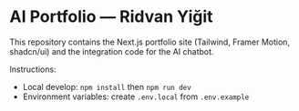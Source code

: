 # AI Portfolio — Ridvan Yiğit

This repository contains the Next.js portfolio site (Tailwind, Framer Motion, shadcn/ui) and the integration code for the AI chatbot.

Instructions:
- Local develop: `npm install` then `npm run dev`
- Environment variables: create `.env.local` from `.env.example`
